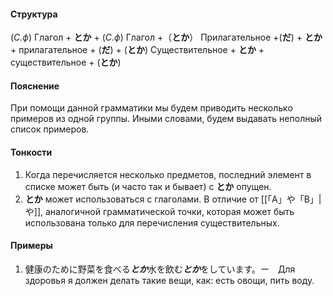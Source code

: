 #### Структура
(*С.ф*) Глагол + **とか** + (*С.ф*) Глагол +（**とか**）
Прилагательное +(**だ**) + **とか** + прилагательное + (**だ**) + (**とか**)
Существительное + **とか** + существительное + (**とか**)
#### Пояснение
При помощи данной грамматики мы будем приводить несколько примеров из одной группы. Иными словами, будем выдавать неполный список примеров.
#### Тонкости
1. Когда перечисляется несколько предметов, последний элемент в списке может быть (и часто так и бывает) с **とか** опущен.
2. **とか** может использоваться с глаголами. В отличие от [[「A」や「B」|や]], аналогичной грамматической точки, которая может быть использована только для перечисления существительных.
#### Примеры
1. 健康のために野菜を食べる***とか***水を飲む***とか***をしています。ー　Для здоровья я должен делать такие вещи, как: есть овощи, пить воду. 